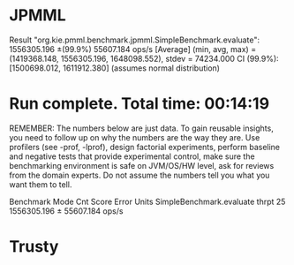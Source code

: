 # JPMML

Result "org.kie.pmml.benchmark.jpmml.SimpleBenchmark.evaluate":
1556305.196 ±(99.9%) 55607.184 ops/s [Average]
(min, avg, max) = (1419368.148, 1556305.196, 1648098.552), stdev = 74234.000
CI (99.9%): [1500698.012, 1611912.380] (assumes normal distribution)


# Run complete. Total time: 00:14:19

REMEMBER: The numbers below are just data. To gain reusable insights, you need to follow up on
why the numbers are the way they are. Use profilers (see -prof, -lprof), design factorial
experiments, perform baseline and negative tests that provide experimental control, make sure
the benchmarking environment is safe on JVM/OS/HW level, ask for reviews from the domain experts.
Do not assume the numbers tell you what you want them to tell.

Benchmark                  Mode  Cnt        Score       Error  Units
SimpleBenchmark.evaluate  thrpt   25  1556305.196 ± 55607.184  ops/s

# Trusty
